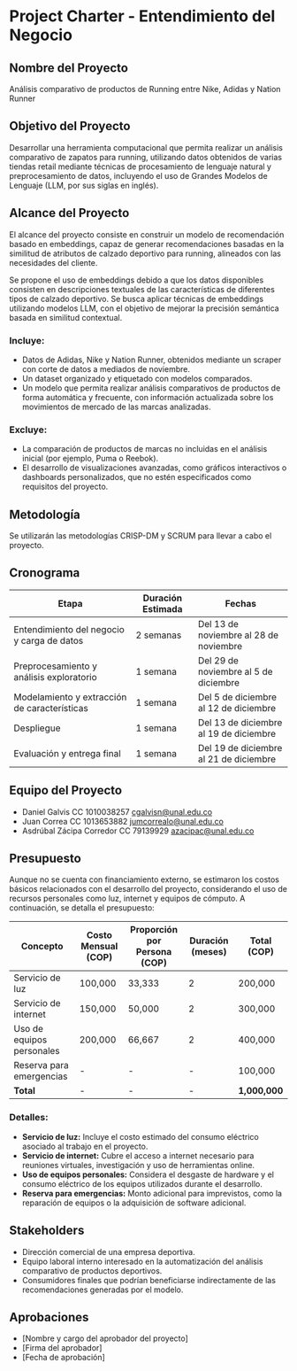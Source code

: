 # Project Charter - Entendimiento del Negocio

## Nombre del Proyecto

Análisis comparativo de productos de Running entre Nike, Adidas y Nation Runner

## Objetivo del Proyecto

Desarrollar una herramienta computacional que permita realizar un análisis comparativo de zapatos para running, utilizando datos obtenidos de varias tiendas retail mediante técnicas de procesamiento de lenguaje natural y preprocesamiento de datos, incluyendo el uso de Grandes Modelos de Lenguaje (LLM, por sus siglas en inglés).

## Alcance del Proyecto

El alcance del proyecto consiste en construir un modelo de recomendación basado en embeddings, capaz de generar recomendaciones basadas en la similitud de atributos de calzado deportivo para running, alineados con las necesidades del cliente.

Se propone el uso de embeddings debido a que los datos disponibles consisten en descripciones textuales de las características de diferentes tipos de calzado deportivo. Se busca aplicar técnicas de embeddings utilizando modelos LLM, con el objetivo de mejorar la precisión semántica basada en similitud contextual.

### Incluye:

- Datos de Adidas, Nike y Nation Runner, obtenidos mediante un scraper con corte de datos a mediados de noviembre.
- Un dataset organizado y etiquetado con modelos comparados.
- Un modelo que permita realizar análisis comparativos de productos de forma automática y frecuente, con información actualizada sobre los movimientos de mercado de las marcas analizadas.

### Excluye:

- La comparación de productos de marcas no incluidas en el análisis inicial (por ejemplo, Puma o Reebok).
- El desarrollo de visualizaciones avanzadas, como gráficos interactivos o dashboards personalizados, que no estén especificados como requisitos del proyecto.

## Metodología

Se utilizarán las metodologías CRISP-DM y SCRUM para llevar a cabo el proyecto.

## Cronograma

| Etapa                                    | Duración Estimada | Fechas                          |
|-----------------------------------------|-------------------|---------------------------------|
| Entendimiento del negocio y carga de datos | 2 semanas         | Del 13 de noviembre al 28 de noviembre |
| Preprocesamiento y análisis exploratorio | 1 semana          | Del 29 de noviembre al 5 de diciembre |
| Modelamiento y extracción de características | 1 semana          | Del 5 de diciembre al 12 de diciembre |
| Despliegue                               | 1 semana          | Del 13 de diciembre al 19 de diciembre |
| Evaluación y entrega final               | 1 semana          | Del 19 de diciembre al 21 de diciembre |

## Equipo del Proyecto

- Daniel Galvis CC 1010038257 cgalvisn@unal.edu.co
- Juan Correa CC 1013653882 jumcorrealo@unal.edu.co
- Asdrúbal Zácipa Corredor CC 79139929 azacipac@unal.edu.co

## Presupuesto

Aunque no se cuenta con financiamiento externo, se estimaron los costos básicos relacionados con el desarrollo del proyecto, considerando el uso de recursos personales como luz, internet y equipos de cómputo. A continuación, se detalla el presupuesto:

| Concepto                     | Costo Mensual (COP) | Proporción por Persona (COP) | Duración (meses) | Total (COP) |
|------------------------------|---------------------|------------------------------|------------------|-------------|
| Servicio de luz              | 100,000            | 33,333                       | 2                | 200,000     |
| Servicio de internet         | 150,000            | 50,000                       | 2                | 300,000     |
| Uso de equipos personales    | 200,000            | 66,667                       | 2                | 400,000     |
| Reserva para emergencias     | -                  | -                            | -                | 100,000     |
| **Total**                    | -                  | -                            | -                | **1,000,000** |

### Detalles:
- **Servicio de luz:** Incluye el costo estimado del consumo eléctrico asociado al trabajo en el proyecto.
- **Servicio de internet:** Cubre el acceso a internet necesario para reuniones virtuales, investigación y uso de herramientas online.
- **Uso de equipos personales:** Considera el desgaste de hardware y el consumo eléctrico de los equipos utilizados durante el desarrollo.
- **Reserva para emergencias:** Monto adicional para imprevistos, como la reparación de equipos o la adquisición de software adicional.

## Stakeholders

- Dirección comercial de una empresa deportiva.
- Equipo laboral interno interesado en la automatización del análisis comparativo de productos deportivos.
- Consumidores finales que podrían beneficiarse indirectamente de las recomendaciones generadas por el modelo.

## Aprobaciones

- [Nombre y cargo del aprobador del proyecto]
- [Firma del aprobador]
- [Fecha de aprobación]